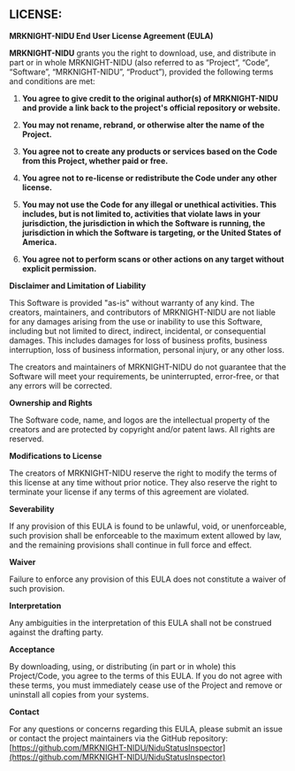 ## **LICENSE:**

**MRKNIGHT-NIDU End User License Agreement (EULA)**

**MRKNIGHT-NIDU** grants you the right to download, use, and distribute in part or in whole MRKNIGHT-NIDU (also referred to as “Project”, “Code”, “Software”, “MRKNIGHT-NIDU”, “Product”), provided the following terms and conditions are met:

1. **You agree to give credit to the original author(s) of MRKNIGHT-NIDU and provide a link back to the project's official repository or website.**
   
2. **You may not rename, rebrand, or otherwise alter the name of the Project.**

3. **You agree not to create any products or services based on the Code from this Project, whether paid or free.**

4. **You agree not to re-license or redistribute the Code under any other license.**

5. **You may not use the Code for any illegal or unethical activities. This includes, but is not limited to, activities that violate laws in your jurisdiction, the jurisdiction in which the Software is running, the jurisdiction in which the Software is targeting, or the United States of America.**

6. **You agree not to perform scans or other actions on any target without explicit permission.**

**Disclaimer and Limitation of Liability**

This Software is provided "as-is" without warranty of any kind. The creators, maintainers, and contributors of MRKNIGHT-NIDU are not liable for any damages arising from the use or inability to use this Software, including but not limited to direct, indirect, incidental, or consequential damages. This includes damages for loss of business profits, business interruption, loss of business information, personal injury, or any other loss.

The creators and maintainers of MRKNIGHT-NIDU do not guarantee that the Software will meet your requirements, be uninterrupted, error-free, or that any errors will be corrected.

**Ownership and Rights**

The Software code, name, and logos are the intellectual property of the creators and are protected by copyright and/or patent laws. All rights are reserved.

**Modifications to License**

The creators of MRKNIGHT-NIDU reserve the right to modify the terms of this license at any time without prior notice. They also reserve the right to terminate your license if any terms of this agreement are violated.

**Severability**

If any provision of this EULA is found to be unlawful, void, or unenforceable, such provision shall be enforceable to the maximum extent allowed by law, and the remaining provisions shall continue in full force and effect.

**Waiver**

Failure to enforce any provision of this EULA does not constitute a waiver of such provision.

**Interpretation**

Any ambiguities in the interpretation of this EULA shall not be construed against the drafting party.

**Acceptance**

By downloading, using, or distributing (in part or in whole) this Project/Code, you agree to the terms of this EULA. If you do not agree with these terms, you must immediately cease use of the Project and remove or uninstall all copies from your systems.

**Contact**

For any questions or concerns regarding this EULA, please submit an issue or contact the project maintainers via the GitHub repository: [https://github.com/MRKNIGHT-NIDU/NiduStatusInspector](https://github.com/MRKNIGHT-NIDU/NiduStatusInspector)
